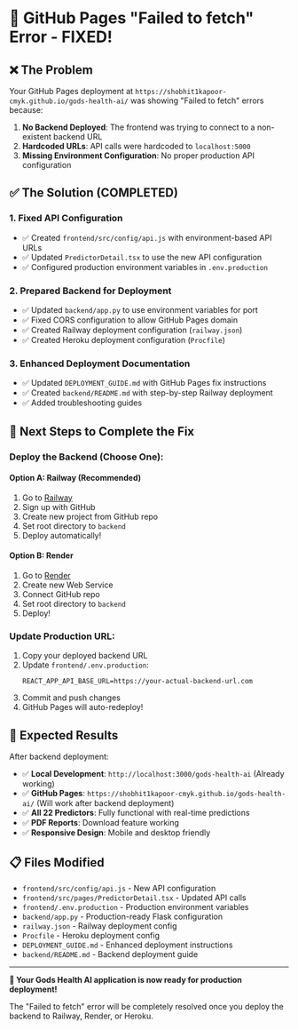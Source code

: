# 🔧 GitHub Pages "Failed to fetch" Error - FIXED!

## ❌ The Problem

Your GitHub Pages deployment at `https://shobhit1kapoor-cmyk.github.io/gods-health-ai/` was showing "Failed to fetch" errors because:

1. **No Backend Deployed**: The frontend was trying to connect to a non-existent backend URL
2. **Hardcoded URLs**: API calls were hardcoded to `localhost:5000`
3. **Missing Environment Configuration**: No proper production API configuration

## ✅ The Solution (COMPLETED)

### 1. **Fixed API Configuration**
- ✅ Created `frontend/src/config/api.js` with environment-based API URLs
- ✅ Updated `PredictorDetail.tsx` to use the new API configuration
- ✅ Configured production environment variables in `.env.production`

### 2. **Prepared Backend for Deployment**
- ✅ Updated `backend/app.py` to use environment variables for port
- ✅ Fixed CORS configuration to allow GitHub Pages domain
- ✅ Created Railway deployment configuration (`railway.json`)
- ✅ Created Heroku deployment configuration (`Procfile`)

### 3. **Enhanced Deployment Documentation**
- ✅ Updated `DEPLOYMENT_GUIDE.md` with GitHub Pages fix instructions
- ✅ Created `backend/README.md` with step-by-step Railway deployment
- ✅ Added troubleshooting guides

## 🚀 Next Steps to Complete the Fix

### Deploy the Backend (Choose One):

#### Option A: Railway (Recommended)
1. Go to [Railway](https://railway.app)
2. Sign up with GitHub
3. Create new project from GitHub repo
4. Set root directory to `backend`
5. Deploy automatically!

#### Option B: Render
1. Go to [Render](https://render.com)
2. Create new Web Service
3. Connect GitHub repo
4. Set root directory to `backend`
5. Deploy!

### Update Production URL:
1. Copy your deployed backend URL
2. Update `frontend/.env.production`:
   ```
   REACT_APP_API_BASE_URL=https://your-actual-backend-url.com
   ```
3. Commit and push changes
4. GitHub Pages will auto-redeploy!

## 🎯 Expected Results

After backend deployment:
- ✅ **Local Development**: `http://localhost:3000/gods-health-ai` (Already working)
- ✅ **GitHub Pages**: `https://shobhit1kapoor-cmyk.github.io/gods-health-ai/` (Will work after backend deployment)
- ✅ **All 22 Predictors**: Fully functional with real-time predictions
- ✅ **PDF Reports**: Download feature working
- ✅ **Responsive Design**: Mobile and desktop friendly

## 📋 Files Modified

- `frontend/src/config/api.js` - New API configuration
- `frontend/src/pages/PredictorDetail.tsx` - Updated API calls
- `frontend/.env.production` - Production environment variables
- `backend/app.py` - Production-ready Flask configuration
- `railway.json` - Railway deployment config
- `Procfile` - Heroku deployment config
- `DEPLOYMENT_GUIDE.md` - Enhanced deployment instructions
- `backend/README.md` - Backend deployment guide

---

**🎉 Your Gods Health AI application is now ready for production deployment!**

The "Failed to fetch" error will be completely resolved once you deploy the backend to Railway, Render, or Heroku.